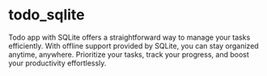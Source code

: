 # todo_sqlite

Todo app with SQLite offers a straightforward way to manage your tasks efficiently. With offline support provided by SQLite, you can stay organized anytime, anywhere. Prioritize your tasks, track your progress, and boost your productivity effortlessly.
